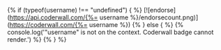 {% if (typeof(username) !== "undefined") { %} [![endorse](https://api.coderwall.com/{%= username %}/endorsecount.png)](https://coderwall.com/{%= username %}) {% } else { %} {% console.log('"username" is not on the context. Coderwall badge cannot render.') %} {% } %}